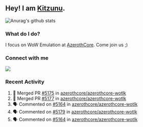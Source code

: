 ## Hey! I am [Kitzunu](https://Github.com/Kitzunu).

![Anurag's github stats](https://github-readme-stats.kitzunu.vercel.app/api?username=Kitzunu&show_icons=true)

### What do I do?

I focus on WoW Emulation at [AzerothCore](https://Github.com/AzerothCore). Come join us ;)

### Connect with me
[![](https://img.shields.io/badge/AzerothCore%20Discord-Connect%20with%20me!-green)](https://discord.com/invite/gkt4y2x)

### Recent Activity

<!--START_SECTION:activity-->
1. 🎉 Merged PR [#5175](https://github.com/azerothcore/azerothcore-wotlk/pull/5175) in [azerothcore/azerothcore-wotlk](https://github.com/azerothcore/azerothcore-wotlk)
2. 🎉 Merged PR [#5177](https://github.com/azerothcore/azerothcore-wotlk/pull/5177) in [azerothcore/azerothcore-wotlk](https://github.com/azerothcore/azerothcore-wotlk)
3. 🗣 Commented on [#5164](https://github.com/azerothcore/azerothcore-wotlk/issues/5164) in [azerothcore/azerothcore-wotlk](https://github.com/azerothcore/azerothcore-wotlk)
4. 🗣 Commented on [#5179](https://github.com/azerothcore/azerothcore-wotlk/issues/5179) in [azerothcore/azerothcore-wotlk](https://github.com/azerothcore/azerothcore-wotlk)
5. 🗣 Commented on [#5164](https://github.com/azerothcore/azerothcore-wotlk/issues/5164) in [azerothcore/azerothcore-wotlk](https://github.com/azerothcore/azerothcore-wotlk)
<!--END_SECTION:activity-->
